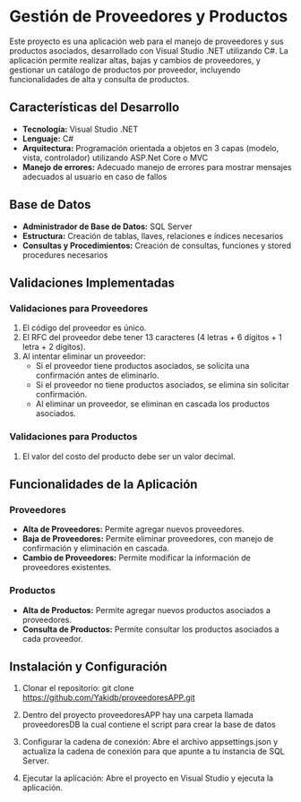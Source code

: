 # Gestión de Proveedores y Productos

Este proyecto es una aplicación web para el manejo de proveedores y sus productos asociados, desarrollado con Visual Studio .NET utilizando C#. La aplicación permite realizar altas, bajas y cambios de proveedores, y gestionar un catálogo de productos por proveedor, incluyendo funcionalidades de alta y consulta de productos.

## Características del Desarrollo

- **Tecnología:** Visual Studio .NET
- **Lenguaje:** C#
- **Arquitectura:** Programación orientada a objetos en 3 capas (modelo, vista, controlador) utilizando ASP.Net Core o MVC
- **Manejo de errores:** Adecuado manejo de errores para mostrar mensajes adecuados al usuario en caso de fallos

## Base de Datos

- **Administrador de Base de Datos:** SQL Server
- **Estructura:** Creación de tablas, llaves, relaciones e índices necesarios
- **Consultas y Procedimientos:** Creación de consultas, funciones y stored procedures necesarios

## Validaciones Implementadas

### Validaciones para Proveedores

1. El código del proveedor es único.
2. El RFC del proveedor debe tener 13 caracteres (4 letras + 6 dígitos + 1 letra + 2 dígitos).
3. Al intentar eliminar un proveedor:
   - Si el proveedor tiene productos asociados, se solicita una confirmación antes de eliminarlo.
   - Si el proveedor no tiene productos asociados, se elimina sin solicitar confirmación.
   - Al eliminar un proveedor, se eliminan en cascada los productos asociados.

### Validaciones para Productos

1. El valor del costo del producto debe ser un valor decimal.

## Funcionalidades de la Aplicación

### Proveedores

- **Alta de Proveedores:** Permite agregar nuevos proveedores.
- **Baja de Proveedores:** Permite eliminar proveedores, con manejo de confirmación y eliminación en cascada.
- **Cambio de Proveedores:** Permite modificar la información de proveedores existentes.

### Productos

- **Alta de Productos:** Permite agregar nuevos productos asociados a proveedores.
- **Consulta de Productos:** Permite consultar los productos asociados a cada proveedor.

## Instalación y Configuración

1. Clonar el repositorio:
   git clone https://github.com/Yakidb/proveedoresAPP.git

2. Dentro del proyecto proveedoresAPP hay una carpeta llamada proveedoresDB la cual contiene el script para crear la base de datos

3. Configurar la cadena de conexión:
Abre el archivo appsettings.json y actualiza la cadena de conexión para que apunte a tu instancia de SQL Server.

4. Ejecutar la aplicación:
Abre el proyecto en Visual Studio y ejecuta la aplicación.
